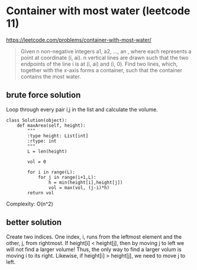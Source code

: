 # Container with most water (leetcode 11)

https://leetcode.com/problems/container-with-most-water/

> Given n non-negative integers a1, a2, ..., an , where each represents a point at coordinate (i, ai). 
> n vertical lines are drawn such that the two endpoints of the line i is at (i, ai) and (i, 0). 
> Find two lines, which, together with the x-axis forms a container, such that the container contains the most water.

## brute force solution

Loop through every pair i,j in the list and calculate the volume. 

```
class Solution(object):
    def maxArea(self, height):
        """
        :type height: List[int]
        :rtype: int
        """
        L = len(height)
        
        vol = 0
        
        for i in range(L):
            for j in range(i+1,L):
                h = min(height[i],height[j])
                vol = max(vol, (j-i)*h)
        return vol
```

Complexity: O(n^2)

## better solution

Create two indices. One index, i, runs from the leftmost element and the other, j, from rightmost.
If height[i] < height[j], then by moving j to left we will not find a larger volume! Thus, the only way to find a larger volum is moving i to its right.
Likewise, if height[i] > height[j], we need to move j to left.
